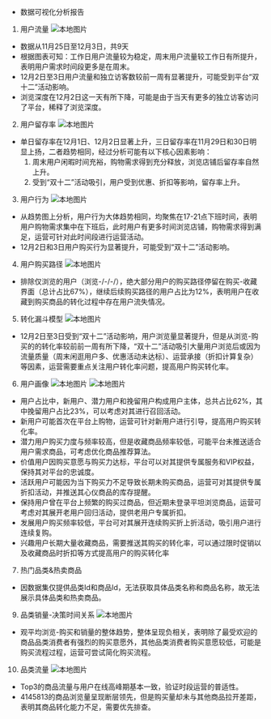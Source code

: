 * 数据可视化分析报告
1. 用户流量
![本地图片](./img/用户流量.png)
- 数据从11月25日至12月3日，共9天
- 根据图表可知：工作日用户流量较为稳定，周末用户流量较工作日有所提升，表明用户需求时间段更多是在周末。
- 12月2日至3日用户流量和独立访客数较前一周有显著提升，可能受到平台“双十二”活动影响。
- 浏览深度在12月2日这一天有所下降，可能是由于当天有更多的独立访客访问了平台，稀释了浏览深度。

2. 用户留存率
![本地图片](./img/用户留存率.png)
- 单日留存率在12月1日、12月2日显著上升，三日留存率在11月29日和30日明显上扬，二者趋势相同，经过分析可能有以下核心因素影响：
    1. 周末用户闲暇时间充裕，购物需求得到充分释放，浏览店铺后留存率自然上升。
    2. 受到“双十二”活动吸引，用户受到优惠、折扣等影响，留存率上升。

3. 用户行为
![本地图片](./img/用户行为.png)
- 从趋势图上分析，用户行为大体趋势相同，均聚焦在17-21点下班时间，表明用户购物需求集中在下班后，此时用户有更多时间浏览店铺，购物需求得到满足，运营可针对此时间段进行运营活动。
- 12月2日和3日用户购买行为显著提升，可能受到“双十二”活动影响。

4. 用户购买路径
![本地图片](./img/用户购买路径.png)
- 排除仅浏览的用户（浏览-/-/-/），绝大部分用户的购买路径停留在购买-收藏界面（总计占比67%），继续后续购买路径的用户占比为12%，表明用户在收藏到购买商品的转化过程中存在用户流失情况。

5. 转化漏斗模型
![本地图片](./img/转化漏斗模型.png)
- 12月2日至3日受到“双十二”活动影响，用户浏览量显著提升，但是从浏览-购买的的转化率较前前一周有所下降，“双十二”活动吸引大量用户浏览后或因为流量质量（周末闲逛用户多、优惠活动未达标）、运营承接（折扣计算复杂）等因素，运营需要重点关注用户转化率问题，提高用户购买转化率。

6. 用户画像
![本地图片](./img/用户画像-圆饼图.png)
![本地图片](./用户画像.png)
- 用户占比中，新用户、潜力用户和挽留用户构成用户主体，总共占比62%，其中挽留用户占比23%，可以考虑对其进行召回活动。
- 新用户可能首次在平台上购物，运营可针对新用户进行引导，提高用户购买转化率。
- 潜力用户购买力度与频率较高，但是收藏商品频率较低，可能平台未推送适合用户需求商品，可考虑优化商品推荐算法。
- 价值用户因购买意愿与购买力达标，平台可以对其提供专属服务和VIP权益，保持其对平台的忠诚度。
- 活跃用户可能因为当下购买力不足导致长期未购买商品，运营可对其提供专属折扣活动，并推送其心仪商品的库存提醒。
- 保持用户曾在平台上频繁的购买过商品，但近期未登录平坦浏览商品，运营可考虑对其展开老用户回归活动，提供老用户专属折扣。
- 发展用户购买频率较低，平台可对其展开连续购买折上折活动，吸引用户进行连续复购。
- 兴趣用户长期大量收藏商品，需要推送其购买的转化率，可以通过限时促销以及收藏商品时折扣等方式提高用户的购买转化率

7. 热门品类&热卖商品
- 因数据集仅提供品类Id和商品Id，无法获取具体品类名称和商品名称，故无法展示具体品类和热卖商品。

9. 品类销量-决策时间关系
![本地图片](./img/品类销量-决策时间关系.png)
- 观平均浏览-购买和销量的整体趋势，整体呈现负相关，表明除了最受欢迎的商品品类消费者有强烈的购买意愿外，其他品类消费者购买意愿较低，可能是购买流程过程，运营可尝试简化购买流程。

10. 品类流量
![本地图片](./img/品类流量.png)
- Top3的商品流量与用户在线高峰期基本一致，验证时段运营的普适性。
- 4145813的商品浏览量呈现断层领先，但是购买量却未与其他商品拉开差距，表明其商品转化能力不足，需要优先排查。